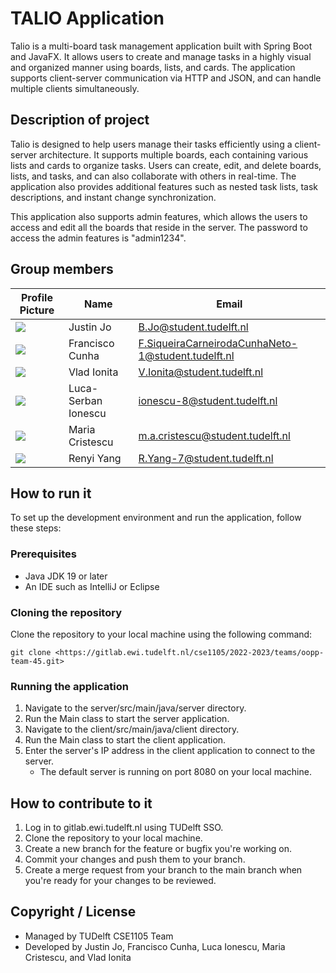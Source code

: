 # TALIO Application

Talio is a multi-board task management application built with Spring Boot and JavaFX.
It allows users to create and manage tasks in a highly visual and organized manner using boards, lists, and cards.
The application supports client-server communication via HTTP and JSON, and can handle multiple clients simultaneously.

## Description of project

Talio is designed to help users manage their tasks efficiently using a client-server architecture.
It supports multiple boards, each containing various lists and cards to organize tasks.
Users can create, edit, and delete boards, lists, and tasks, and can also collaborate with others in real-time.
The application also provides additional features such as nested task lists, task descriptions, and instant change synchronization.

This application also supports admin features, which allows the users to access and edit all the boards that reside in the server.
The password to access the admin features is "admin1234".


## Group members

| Profile Picture | Name        | Email                       |
|---|-------------|-----------------------------|
| ![](https://gitlab.ewi.tudelft.nl/uploads/-/system/user/avatar/2613/avatar.png?width=400) | Justin Jo | B.Jo@student.tudelft.nl       |
| ![](https://gitlab.ewi.tudelft.nl/uploads/-/system/user/avatar/6091/avatar.png?width=400) | Francisco Cunha | F.SiqueiraCarneirodaCunhaNeto-1@student.tudelft.nl |
| ![](https://eu.ui-avatars.com/api/?name=OOPP&length=4&size=50&color=DDD&background=777&font-size=0.325) | Vlad Ionita | V.Ionita@student.tudelft.nl |
| ![](https://eu.ui-avatars.com/api/?name=OOPP&length=4&size=50&color=DDD&background=777&font-size=0.325) | Luca-Serban Ionescu | ionescu-8@student.tudelft.nl |
| ![](https://eu.ui-avatars.com/api/?name=OOPP&length=4&size=50&color=DDD&background=777&font-size=0.325) | Maria Cristescu | m.a.cristescu@student.tudelft.nl |
| ![](https://gitlab.ewi.tudelft.nl/uploads/-/system/user/avatar/4881/avatar.png?width=400) | Renyi Yang      | R.Yang-7@student.tudelft.nl                        |
<!-- Instructions (remove once assignment has been completed -->
<!-- - Add (only!) your own name to the table above (use Markdown formatting) -->
<!-- - Mention your *student* email address -->
<!-- - Preferably add a recognizable photo, otherwise add your GitLab photo -->
<!-- - (please make sure the photos have the same size) --> 

## How to run it
To set up the development environment and run the application, follow these steps:

### Prerequisites
- Java JDK 19 or later
- An IDE such as IntelliJ or Eclipse

### Cloning the repository
Clone the repository to your local machine using the following command:
```
git clone <https://gitlab.ewi.tudelft.nl/cse1105/2022-2023/teams/oopp-team-45.git>
```

### Running the application
1. Navigate to the server/src/main/java/server directory.
2. Run the Main class to start the server application.
3. Navigate to the client/src/main/java/client directory.
4. Run the Main class to start the client application.
5. Enter the server's IP address in the client application to connect to the server.
   - The default server is running on port 8080 on your local machine.


## How to contribute to it
1. Log in to gitlab.ewi.tudelft.nl using TUDelft SSO.
2. Clone the repository to your local machine.
3. Create a new branch for the feature or bugfix you're working on.
4. Commit your changes and push them to your branch.
5. Create a merge request from your branch to the main branch when you're ready for your changes to be reviewed.


## Copyright / License
- Managed by TUDelft CSE1105 Team
- Developed by Justin Jo, Francisco Cunha, Luca Ionescu, Maria Cristescu, and Vlad Ionita

